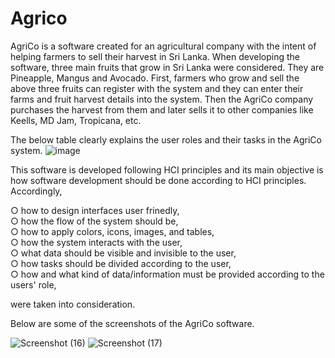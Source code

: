 # Agrico
AgriCo is a software created for an agricultural company with the intent of helping farmers to sell their harvest in Sri Lanka. When developing the software, three main fruits that grow in Sri Lanka were considered. They are Pineapple, Mangus and Avocado. First, farmers who grow and sell the above three fruits can register with the system and they can enter their farms and fruit harvest details into the system. Then the AgriCo company purchases the harvest from them and later sells it to other companies like Keells, MD Jam, Tropicana, etc. 

The below table clearly explains the user roles and their tasks in the AgriCo system.
![image](https://user-images.githubusercontent.com/68071470/204148801-29675394-5791-433b-b1d2-914377489c12.png)


This software is developed following HCI principles and its main objective is how software development should be done according to HCI principles. Accordingly,

  ○ how to design interfaces user frinedly,  
  ○ how the flow of the system should be,  
  ○ how to apply colors, icons, images, and tables,  
  ○ how the system interacts with the user,  
  ○ what data should be visible and invisible to the user,  
  ○ how tasks should be divided according to the user,  
  ○ how and what kind of data/information must be provided according to the users' role,  
  
were taken into consideration.


Below are some of the screenshots of the AgriCo software.

![Screenshot (16)](https://user-images.githubusercontent.com/68071470/204336690-46bdcae6-0988-4a11-b6c2-3d07a657ae5e.png)
![Screenshot (17)](https://user-images.githubusercontent.com/68071470/204336723-f571b5c5-15e3-4dfb-8b42-fadaf7255fcd.png)
